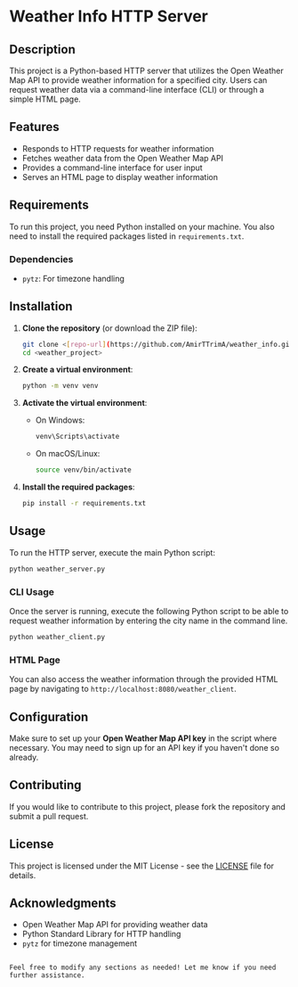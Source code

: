 # Weather Info HTTP Server

## Description

This project is a Python-based HTTP server that utilizes the Open Weather Map API to provide weather information for a specified city. Users can request weather data via a command-line interface (CLI) or through a simple HTML page.

## Features

- Responds to HTTP requests for weather information
- Fetches weather data from the Open Weather Map API
- Provides a command-line interface for user input
- Serves an HTML page to display weather information

## Requirements

To run this project, you need Python installed on your machine. You also need to install the required packages listed in `requirements.txt`.

### Dependencies

- `pytz`: For timezone handling

## Installation

1. **Clone the repository** (or download the ZIP file):

   ```bash
   git clone <[repo-url](https://github.com/AmirTTrimA/weather_info.git)>
   cd <weather_project>
   ```

2. **Create a virtual environment**:

   ```bash
   python -m venv venv
   ```

3. **Activate the virtual environment**:

   - On Windows:
     ```bash
     venv\Scripts\activate
     ```

   - On macOS/Linux:
     ```bash
     source venv/bin/activate
     ```

4. **Install the required packages**:

   ```bash
   pip install -r requirements.txt
   ```

## Usage

To run the HTTP server, execute the main Python script:

```bash
python weather_server.py
```

### CLI Usage

Once the server is running, execute the following Python script to be able to request weather information by entering the city name in the command line.

```bash
python weather_client.py
```

### HTML Page

You can also access the weather information through the provided HTML page by navigating to `http://localhost:8080/weather_client`.

## Configuration

Make sure to set up your **Open Weather Map API key** in the script where necessary. You may need to sign up for an API key if you haven't done so already.

## Contributing

If you would like to contribute to this project, please fork the repository and submit a pull request.

## License

This project is licensed under the MIT License - see the [LICENSE](LICENSE) file for details.

## Acknowledgments

- Open Weather Map API for providing weather data
- Python Standard Library for HTTP handling
- `pytz` for timezone management
```

Feel free to modify any sections as needed! Let me know if you need further assistance.
